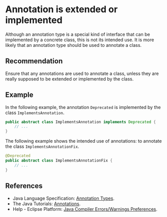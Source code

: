 # Annotation is extended or implemented
Although an annotation type is a special kind of interface that can be implemented by a concrete class, this is not its intended use. It is more likely that an annotation type should be used to annotate a class.


## Recommendation
Ensure that any annotations are used to annotate a class, unless they are really supposed to be extended or implemented by the class.


## Example
In the following example, the annotation `Deprecated` is implemented by the class `ImplementsAnnotation`.


```java
public abstract class ImplementsAnnotation implements Deprecated {
	// ...
}
```
The following example shows the intended use of annotations: to annotate the class `ImplementsAnnotationFix`.


```java
@Deprecated
public abstract class ImplementsAnnotationFix {
	// ...
}
```

## References
* Java Language Specification: [Annotation Types](https://docs.oracle.com/javase/specs/jls/se11/html/jls-9.html#jls-9.6).
* The Java Tutorials: [Annotations](https://docs.oracle.com/javase/tutorial/java/annotations/index.html).
* Help - Eclipse Platform: [Java Compiler Errors/Warnings Preferences](https://help.eclipse.org/2020-12/advanced/content.jsp?topic=/org.eclipse.jdt.doc.user/reference/preferences/java/compiler/ref-preferences-errors-warnings.htm).
